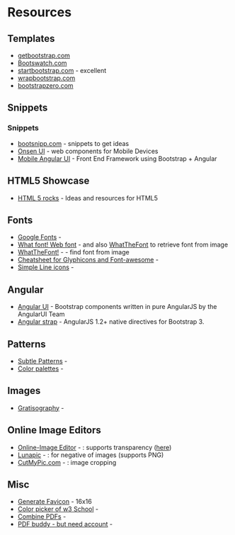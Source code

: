 # Resources

## Templates

* [getbootstrap.com](http://getbootstrap.com)
* [Bootswatch.com](http://bootswatch.com">)
* [startbootstrap.com](http://startbootstrap.com) - excellent
* [wrapbootstrap.com](http://wrapbootstrap.com)
* [bootstrapzero.com](http://www.bootstrapzero.com)

## Snippets

<h3>Snippets</h3>

* [bootsnipp.com](http://bootsnipp.com) - snippets to get ideas
* [Onsen UI](http://components.onsen.io/patterns) -  web components for Mobile Devices
* [Mobile Angular UI](http://mobileangularui.com/) - Front End Framework using Bootstrap + Angular</li>

## HTML5 Showcase
* [HTML 5 rocks](http://www.html5rocks.com/en/resources) -  Ideas and resources for HTML5


## Fonts
* [Google Fonts](https://www.google.com/fonts) - 
* [What font! Web font](https://www.myfonts.com/fonts/kbrankin/tumbly/webfont_preview.html) -  and also <a href="https://www.myfonts.com/WhatTheFont/">WhatTheFont</a> to retrieve font from image
* [WhatTheFont!](https://www.myfonts.com/WhatTheFont/) -  - find font from image
* [Cheatsheet for Glyphicons and Font-awesome](http://fontawesome.bootstrapcheatsheets.com/#home) - 
* [Simple Line icons](https://github.com/thesabbir/simple-line-icons) - 

## Angular
* [Angular UI](http://angular-ui.github.io/bootstrap/) -  Bootstrap components written in pure AngularJS by the AngularUI Team
* [Angular strap](http://mgcrea.github.io/angular-strap/) -  AngularJS 1.2+ native directives for Bootstrap 3.

## Patterns
* [Subtle Patterns](http://subtlepatterns.com/) - 
* [Color palettes](http://www.colourlovers.com/) - 

## Images
* [Gratisography](http://gratisography.com/) - 


## Online Image Editors
* [Online-Image Editor](http://www.online-image-editor.com/) - : supports transparency (<a href="http://www.online-image-editor.com/help/transparency">here</a>)
* [Lunapic](http://www170.lunapic.com/ ) - : for negative of images (supports PNG)
* [CutMyPic.com](http://www.cutmypic.com/) - : image cropping


## Misc
* [Generate Favicon](http://favicon-generator.org/) -  16x16
* [Color picker of w3 School](http://www.w3schools.com/tags/ref_colorpicker.asp) - 
* [Combine PDFs](http://www.pdfconvertonline.com/add-pdf-watermark.html) - 
* [PDF buddy - but need account](https://www.pdfbuddy.com/) - 


